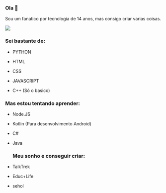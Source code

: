 ### Ola 👋
Sou um fanatico por tecnologia de 14 anos, mas consigo
criar varias coisas.

![](https://komarev.com/ghpvc/?username=renan-augusto3850)
### Sei bastante de:

* PYTHON

* HTML

* CSS

* JAVASCRIPT

* C++ (Só o basico)

### Mas estou tentando aprender:

* Node.JS

* Kotlin (Para desenvolvimento Android)

* C#

* Java

  ### Meu sonho e conseguir criar:

* TalkTrek

* Educ+Life

* sehol
